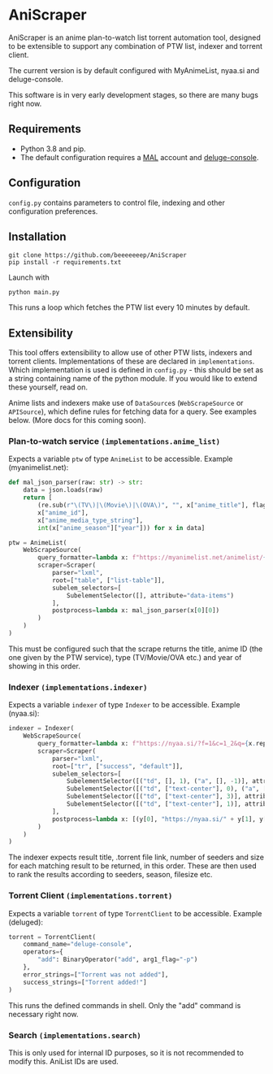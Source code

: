 # AniScraper
AniScraper is an anime plan-to-watch list torrent automation tool, designed to be extensible to support any combination of PTW list, indexer and torrent client.

The current version is by default configured with MyAnimeList, nyaa.si and deluge-console.

This software is in very early development stages, so there are many bugs right now.

## Requirements

- Python 3.8 and pip.
- The default configuration requires a [MAL](https://myanimelist.net) account and [deluge-console](https://dev.deluge-torrent.org/wiki/UserGuide/ThinClient).

## Configuration

`config.py` contains parameters to control file, indexing and other configuration preferences.

## Installation
```
git clone https://github.com/beeeeeeep/AniScraper
pip install -r requirements.txt
```

Launch with
```
python main.py
```
This runs a loop which fetches the PTW list every 10 minutes by default.

## Extensibility
This tool offers extensibility to allow use of other PTW lists, indexers and torrent clients. Implementations of these are declared in `implementations`. Which implementation is used is defined in `config.py` - this should be set as a string containing name of the python module. If you would like to extend these yourself, read on.

Anime lists and indexers make use of `DataSource`s (`WebScrapeSource` or `APISource`), which define rules for fetching data for a query. See examples below. (More docs for this coming soon).

### Plan-to-watch service `(implementations.anime_list)`

Expects a variable `ptw` of type `AnimeList` to be accessible. Example (myanimelist.net):

```python
def mal_json_parser(raw: str) -> str:
    data = json.loads(raw)
    return [
        (re.sub(r"\(TV\)|\(Movie\)|\(OVA\)", "", x["anime_title"], flags=re.IGNORECASE), 
        x["anime_id"], 
        x["anime_media_type_string"], 
        int(x["anime_season"]["year"])) for x in data]

ptw = AnimeList(
    WebScrapeSource(
        query_formatter=lambda x: f"https://myanimelist.net/animelist/{x}?status=6",
        scraper=Scraper(
            parser="lxml",
            root=["table", ["list-table"]],
            subelem_selectors=[
                SubelementSelector([], attribute="data-items")
            ],
            postprocess=lambda x: mal_json_parser(x[0][0])
        )
    )
)
```
This must be configured such that the scrape returns the title, anime ID (the one given by the PTW service), type (TV/Movie/OVA etc.) and year of showing in this order.

### Indexer `(implementations.indexer)`

Expects a variable `indexer` of type `Indexer` to be accessible. Example (nyaa.si):

```python
indexer = Indexer(
    WebScrapeSource(
        query_formatter=lambda x: f"https://nyaa.si/?f=1&c=1_2&q={x.replace(' ', '+')}&s=seeders&o=desc",
        scraper=Scraper(
            parser="lxml",
            root=["tr", ["success", "default"]],
            subelem_selectors=[
                SubelementSelector([("td", [], 1), ("a", [], -1)], attribute="text"),  # result title
                SubelementSelector([("td", ["text-center"], 0), ("a", [])], attribute="href"),  # (local) torrent link
                SubelementSelector([("td", ["text-center"], 3)], attribute="text"),  # seeders
                SubelementSelector([("td", ["text-center"], 1)], attribute="text")  # file size
            ],
            postprocess=lambda x: [(y[0], "https://nyaa.si/" + y[1], y[2], y[3]) for y in x]
        )
    )
)
```
The indexer expects result title, .torrent file link, number of seeders and size for each matching result to be returned, in this order. These are then used to rank the results according to seeders, season, filesize etc.

### Torrent Client `(implementations.torrent)`

Expects a variable `torrent` of type `TorrentClient` to be accessible. Example (deluged):
```python
torrent = TorrentClient(
    command_name="deluge-console", 
    operators={
        "add": BinaryOperator("add", arg1_flag="-p")
    },
    error_strings=["Torrent was not added"],
    success_strings=["Torrent added!"]
)
```
This runs the defined commands in shell. Only the "add" command is necessary right now. 

### Search `(implementations.search)`

This is only used for internal ID purposes, so it is not recommended to modify this. AniList IDs are used.
